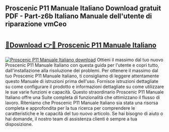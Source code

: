 ## Proscenic P11 Manuale Italiano Download gratuit PDF - Part-z6b Italiano Manuale dell'utente di riparazione vmCeo

# <h2><a href="http://dfesc8p.blite.top/?on=Proscenic+P11+Manuale+Italiano">🔗Download 👉🔴 Proscenic P11 Manuale Italiano</a></h2>

[![Proscenic P11 Manuale Italiano download](https://i.imgur.com/lujVjoI.png)](http://dfesc8p.blite.top/?on=Proscenic+P11+Manuale+Italiano)
Ottieni il massimo dal tuo nuovo Proscenic P11 Manuale Italiano con questa guida per l'utente e copri tutto, dall'installazione alla risoluzione dei problemi. Per ottenere il massimo dal tuo Proscenic P11 Manuale Italiano, ti consigliamo di leggere attentamente questo Manuale di istruzioni prima dell'uso. Fornisce istruzioni dettagliate su come configurare il prodotto e informazioni dettagliate su come utilizzare le sue varie funzioni e capacità. Questo straordinario Proscenic P11 Manuale Italiano offre una Suite completa di funzionalità che ottimizzano il flusso di lavoro. Riteniamo che Proscenic P11 Manuale Italiano sia stata una risorsa completa e approfondita per la tua ricerca per comprendere le caratteristiche e le capacità del tuo nuovo articolo. Se hai bisogno di aiuto o hai domande, il nostro team di assistenza clienti è sempre a tua disposizione.
